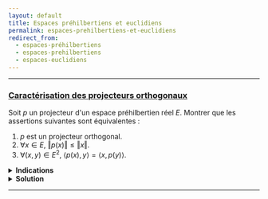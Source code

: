 ```yaml
---
layout: default
title: Espaces préhilbertiens et euclidiens
permalink: espaces-prehilbertiens-et-euclidiens
redirect_from:
  - espaces-préhilbertiens
  - espaces-prehilbertiens
  - espaces-euclidiens
---
```


---

<h3 id="caracterisation-projecteurs-orthogonaux">
  <a href="#caracterisation-projecteurs-orthogonaux" class="header">
  Caractérisation des projecteurs orthogonaux</a>
</h3>

Soit $p$ un projecteur d'un espace préhilbertien réel $E$. Montrer que les assertions suivantes sont équivalentes :
1. $p$ est un projecteur orthogonal.
2. $\forall x\in E,\ \Vert p(x)\Vert\leq\Vert x\Vert$.
3. $\forall (x,y)\in E^2,\ \langle p(x), y\rangle=\langle x, p(y)\rangle$.

<details>
	<summary><b>Indications</b></summary>
		<details>
			<summary>1 $\Rightarrow$ 2</summary>
				Utiliser la décomposition $x=p(x)+(x-p(x))$ et le fait que $E=\operatorname{Ker}\ p\oplus^{\perp}\operatorname{Im}\ p$.
		</details>
		<details>
			<summary>2 $\Rightarrow$ 1</summary>
				Considérer $x+\lambda y$ avec $\lambda\in\mathbb{R}$, $x\in\operatorname{Ker}\ p$ et $y\in\operatorname{Im}\ p$. Montrer que $\langle x, y\rangle=0$.
		</details>
		<details>
			<summary>1 $\Rightarrow$ 3</summary>
				Utiliser la décomposition $x=p(x)+(x-p(x))$ et le fait que $E=\operatorname{Ker}\ p\oplus^{\perp}\operatorname{Im}\ p$.
		</details>
		<details>
			<summary>3 $\Rightarrow$ 1</summary>
				Considérer $x\in\operatorname{Ker}\ p$ et $y\in\operatorname{Im}\ p$ et montrer que $\langle x, y\rangle=0$.
		</details>
</details>

<details>
  <summary><b>Solution</b></summary>
		<details>
			<summary>1 $\Rightarrow$ 2</summary>
				<ol>
					Soit $p$ est un projecteur orthogonal. On a $E=\operatorname{Ker}\ p\oplus^{\perp}\operatorname{Im}\ p$.<br>
					Soit $x\in E$. On décompose : $x=(x-p(x))+p(x)$ dans $E=\operatorname{Ker}\ p\oplus^{\perp}\operatorname{Im}\ p$.<br>
					D'après le théorème de Pythagore, on a
					$$\Vert x\Vert^2=\Vert x-p(x)\Vert^2+\Vert p(x)\Vert^2.$$
					Donc $\Vert p(x)\Vert\leq\Vert x\Vert$.
				</ol>
		</details>
		<details>
			<summary>2 $\Rightarrow$ 1</summary>
				<ol>
					Soit $p$ un projecteur tel que $\forall x\in E,\ \Vert p(x)\Vert\leq\Vert x\Vert$. Il s'agit de montrer que $\operatorname{Ker}\ p\perp\operatorname{Im}\ p$.<br>
					Soient $x\in\operatorname{Ker}\ p$ et $y\in\operatorname{Im}\ p$. Montrons que $\langle x, y\rangle=0$.<br><br>
					Nous allons considérer $x+\lambda y$ pour $\lambda\in\mathbb{R}$.<br>
					On a d'une part :
					$$\Vert x+\lambda y\Vert^2=\Vert x\Vert^2+2\lambda\langle x, y\rangle+\lambda^2\Vert y\Vert^2.$$
					D'autre part, en exploitant le fait que $p(x)=0$ et $p(y)=y$, on a :
					$$\Vert p(x+\lambda y)=\Vert p(x)+\lambda p(y)\Vert^2=\lambda^2\Vert y\Vert^2.$$
					Donc, en utilisant l'hypothèse $\Vert p(x+\lambda y)\Vert\leq\Vert x+\lambda y\Vert$, on a :
					$$\lambda^2\Vert y\Vert^2\leq\Vert x\Vert^2+2\lambda\langle x, y\rangle+\lambda^2\Vert y\Vert^2.$$
					Donc pour tout $\lambda\in\mathbb{R}$, on a :
					$$0\leq\Vert x\Vert^2+2\lambda\langle x, y\rangle.$$
					Cela n'est possible que si $\langle x, y\rangle=0$. D'où le résultat.
				</ol>
		</details>
		<details>
			<summary>1 $\Rightarrow$ 3</summary>
				<ol>
					Soit $p$ un projecteur orthogonal. On a $E=\operatorname{Ker}\ p\oplus^{\perp}\operatorname{Im}\ p$.<br>
					Soit $(x,y)\in E^2$. On a $y=p(y)+(y-p(y))$ avec $p(y)\in\operatorname{Im}\ p$ et $y-p(y)\in\operatorname{Ker}\ p$.<br>
					On a alors :
					$$\langle p(x), y\rangle=\langle p(x), p(y)+(y-p(y))\rangle = \langle p(x), p(y)\rangle+(p(x), y-p(y)) = \langle p(x), p(y)\rangle.$$
					Par symétrie, on a donc $\langle p(x), y\rangle = \langle p(x), p(y)\rangle = \langle x, p(y)\rangle$.
				</ol>
		</details>
		<details>
			<summary>3 $\Rightarrow$ 1</summary>
				<ol>
					Soit $p$ un projecteur tel que $\forall (x,y)\in E^2,\ \langle p(x), y\rangle=\langle x, p(y)\rangle$.<br>
					Il s'agit de montrer que $\operatorname{Ker}\ p\perp\operatorname{Im}\ p$.<br>
					Soient $x\in\operatorname{Ker}\ p$ et $y\in\operatorname{Im}\ p$. Montrons que $\langle x, y\rangle=0$.<br>
					Puisque $p(y)=y$ et $p(x)=0$, et en exploitant l'hypothèse de départ, on a :
					$$\langle x, y\rangle=\langle x, p(y)\rangle=\langle p(x), y\rangle=\langle 0, y\rangle=0.$$
					D'où le résultat.
				</ol>
		</details>
</details>

---
